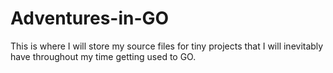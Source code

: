 # Adventures-in-GO
This is where I will store my source files for tiny projects that I will inevitably have throughout my time getting used to GO. 
